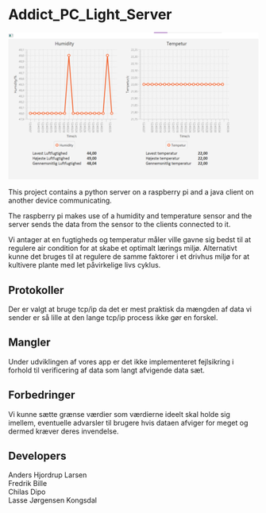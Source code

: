 # Addict_PC_Light_Server
![](res/Screenshot.png)

This project contains a python server on a raspberry pi and a java client on another device communicating.

The raspberry pi makes use of a humidity and temperature sensor and the server sends the data from the sensor to the clients connected to it.

Vi antager at en fugtigheds og temperatur måler ville gavne sig bedst til at regulere air condition
for at skabe et optimalt lærings miljø. Alternativt kunne det bruges til at regulere de samme faktorer
i et drivhus miljø for at kultivere plante med let påvirkelige livs cyklus.

## Protokoller
Der er valgt at bruge tcp/ip da det er mest praktisk da mængden af data vi sender er så lille
at den lange tcp/ip process ikke gør en forskel.

## Mangler
Under udviklingen af vores app er det ikke implementeret fejlsikring i forhold til verificering
af data som langt afvigende data sæt.

## Forbedringer
Vi kunne sætte grænse værdier som værdierne ideelt skal holde sig imellem, eventuelle advarsler til
brugere hvis dataen afviger for meget og dermed kræver deres invendelse.


## Developers
Anders Hjordrup Larsen <br>
Fredrik Bille <br>
Chilas Dipo <br>
Lasse Jørgensen Kongsdal